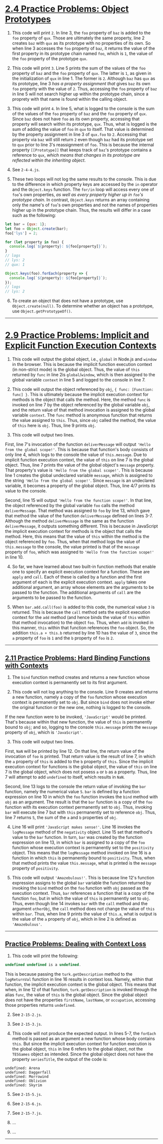 # [2.4 Practice Problems: Object Prototypes](https://launchschool.com/lessons/1eaf5e37/assignments/f7b8620b)

1. This code will print `2`. In line 3, the `foo` property of `baz` is added to the `foo` property of `qux`. Those are ultimately the same property, line 2 creates `baz` with `qux` as its prototype with no properties of its own. So when line 3 accesses the `foo` property of `baz`, it returns the value of the first property in its prototype chain named `foo`, which is `1`, the value of the `foo` property of the prototype `qux`.

2. This code will print `3`. Line 5 prints the sum of the values of the `foo` property of `baz` and the `foo` property of `qux`. The latter is `1`, as given in the initialization of `qux` in line 1. The former is `2`. Although `baz` has `qux` as its prototype, line 3 *has a property assignment that* gives `baz` its own `foo` property with the value of `2`. Thus, accessing the `foo` property of `baz` in line 5 will not search higher up within the prototype chain, since a proprety with that name is found within the calling object.

3. This code will print `4`. In line 5, what is logged to the console is the sum of the values of the `foo` property of `baz` and the `foo` property of `qux`. Since `baz` does not have `foo` as its own property, accessing that property will search within its prototype, `qux`. Thus, what is logged is the sum of adding the value of `foo` in `qux` to itself. That value is determined by the property assignment in line 3 of `qux.foo` to `2`. Accessing that property via `baz` will still return `2` even though `baz` had its prototype set to `qux` prior to line 3's reassignment of `foo`. This is because the internal property `[[Prototype]]` that keeps track of `baz`'s prototype contains a reference to `qux`, *which means that changes in its prototype are reflected within the inheriting object*.

4. See `2-4-4.js`.

5. These two loops will not log the same results to the console. This is due to the difference in which property keys are accessed by the `in` operator and the `Object.keys` function. The `for/in` loop will access every one of `foo`'s own properties, *as well as every property higher up in `foo`'s prototype chain*. In contrast, `Object.keys` returns an array containing only the name's of `foo`'s own properties and not the names of properties higher up in the prototype chain. Thus, the results will differ in a case such as the following:

```javascript
let bar = {qux: 1};
let foo = Object.create(bar);
foo['lys'] = 2;

for (let property in foo) {
  console.log(`${property}: ${foo[property]}`);
}
// logs
// lys: 2 
// qux: 1

Object.keys(foo).forEach(property => {
  console.log(`${property}: ${foo[property]}`);
});
// logs
// lys: 2
```

6. To create an object that does not have a prototype, use `Object.create(null)`. To determine whether an object has a prototype, use `Object.getPrototypeOf()`. 

---

# [2.9 Practice Problems: Implicit and Explicit Function Execution Contexts](https://launchschool.com/lessons/1eaf5e37/assignments/a6c48cbb)

1. This code will output the global object, i.e., `global` in Node.js and `window` in the browser. This is because the implicit function execution context (in non-strict mode) is the global object. Thus, the value of `this` returned by `func` in line 2is `global`/`window`, which is then assigned to the global variable `context` in line 5 and logged to the console in line 7.

2. This code will output the object referenced by `obj`, `{ func: [Function: func] }`. This is ultimately because the implicit execution context for methods is the object that calls the method. Here, the method `func` is invoked on line 7 by the object referenced by the global variable `obj`, and the return value of that method invocation is assigned to the global variable `context`. The `func` method is anonymous function that returns the value assigned to `this`. Thus, since `obj` called the method, the value of `this` here is `obj`. Thus, line 9 prints `obj`.

3. This code will output two lines.

First, line 7's invocation of the function `deliverMessage` will output `'Hello from the global scope!'`. This is because that function's body consists of only line 4, which logs to the console the value of `this.message`. Due to implicit function execution context, the value of `this` on line 7 is the global object. Thus, line 7 prints the value of the global object's `message` property. That property's value is `'Hello from the global scope!'`. This is because line 1 creates the global undeclared variable `message`, which is assigned to the string `'Hello from the global scope!'`. Since `message` is an undeclared variable, it becomes a property of the global object. Thus, line 4/7 prints its value to the console.

Second, line 15 will output `'Hello from the function scope!'`. In that line, the object referenced by the global variable `foo` calls the method `deliverMessage`. That method was assigned to `foo` by line 13, which gave that method the value of the function `deliverMessage` defined on lines 3-7. Although the method `deliverMessage` is the same as the function `deliverMessage`, it outputs something different. This is because in JavaScript the implicit execution context for methods is the object that calls the method. Here, this means that the value of `this` within the method is the object referenced by `foo`. Thus, when that method logs the value of `this.message` to the console, the value printed is that of the `message` property of `foo`, which was assigned to `'Hello from the function scope!'` in line 10.

4. So far, we have learned about two built-in function methods that enable one to specify an explicit execution context for a function. These are `apply` and `call`. Each of these is called by a function and the first argument of each is the explicit execution context. `apply` takes one additional argument, an array whose elements are the arguments to be passed to the function. The additional arguments of `call` are the arguments to be passed to the function.

5. When `bar.add.call(foo)` is added to this code, the numerical value `3` is returned. This is because the `call` method sets the explicit execution context for the `add` method (and hence binds the value of `this` within that method invocation) to the object `foo`. Thus, when `add` is invoked in this manner, `this` within that function references the `foo` object. So, the addition `this.a + this.b` returned by line 10 has the value of `3`, since the `a` property of `foo` is `1` and the `b` property of `foo` is `2`.

---

## [2.11 Practice Problems: Hard Binding Functions with Contexts](https://launchschool.com/lessons/1eaf5e37/assignments/ed3a72f0)

1. The `bind` function method creates and returns a new function whose execution context is permanently set to its first argument.

2. This code will not log anything to the console. Line 9 creates and returns a new function, namely a copy of the `foo` function whose execution context is permanently set to `obj`. But since `bind` does not invoke either the original function or the new one, nothing is logged to the console.

If the new function were to be invoked, `'JavaScript'` would be printed. That's because within that new function, the value of `this` is permanently bound to `obj`; and so, logging to the console `this.message` prints the `message` property of `obj`, which is `'JavaScript'`.

3. This code will output two lines.

First, `NaN` will be printed by line 12. On that line, the return value of the invocation of `foo` is printed. That return value is the result of line 7, in which the `a` property of `this` is added to the `b` property of `this`. Since the implicit execution context for functions is the global object, the value of `this` on line 7 is the global object, which does not posess `a` or `b` as a property. Thus, line 7 will attempt to add `undefined` to itself, which results in `NaN`.

Second, line 13 logs to the console the return value of invoking the `bar` function, namely the numerical value `5`. `bar` is defined by a function expression on line 10 in which the `foo` function invokes the `bind` method with `obj` as an argument. The result is that the `bar` function is a copy of the `foo` function with its execution context permanently set to `obj`. Thus, invoking `bar` will execute line 7 but with `this` permanently set to reference `obj`. Thus, line 7 returns `5`, the sum of the `a` and `b` properties of `obj`.

4. Line 16 will print `'JavaScript makes sense!'`. Line 16 invokes the `logMessage` method of the `negativity` object. Line 15 set that method's value to the `bar` function. In turn, `bar` was created by the function expression on line 13, in which `bar` is assigned to a copy of the `foo` function whose execution context is permanently set to the `positivity` object. This means that the `logMessage` method invoked on line 16 is a function in which `this` is permanently bound to `positivity`. Thus, when that method prints the value `this.message`, what is printed is the `message` property of `positivity`.

5. This code will output `'Amazebulous!'`. This is because line 12's function expression assigns to the global `bar` variable the function returned by invoking the `bind` method on the `foo` function with `obj` passed as the execution context. Thus, `bar` references a function that is a copy of the function `foo`, but in which the value of `this` is permanently set to `obj`. Thus, even though line 14 invokes `bar` with the `call` method and the argument `otherObj`, the `call` method does not change the value of `this` within `bar`. Thus, when line 9 prints the value of `this.a`, what is output is the value of the `a` property of `obj`, which in line 2 is defined as `'Amazebulous'`.

---

## [Practice Problems: Dealing with Context Loss](https://launchschool.com/lessons/1eaf5e37/assignments/408c20c3)

1. This code will print the following:

```javascript
undefined undefined is a undefined.
```

This is because passing the `turk.getDescription` method to the `logReturnVal` function in line 16 results in context loss. Namely, within that function, the implicit execution context is the global object. This means that when, in line 12 of that function, `turk.getDescription` is invoked through the alias `func`, the value of `this` is the global object. Since the global object does not have the properties `firstName`, `lastName`, or `occupation`, accessing those properties returns `undefined`.

2. See `2-15-2.js`.

3. See `2-15-3.js`.

4. This code will not produce the expected output. In lines 5-7, the `forEach` method is passed as an argument a new function whose body contains `this`. But since the implicit execution context for function execution is the global object, `this` in line 6 refers to the global object, not the `TESGames` object as intended. Since the global object does not have the property `seriesTitle`, the output of the code is:

```
undefined: Arena
undefined: Daggerfall
undefined: Morrowind
undefined: Oblivion
undefined: Skyrim
```

5. See `2-15-5.js`.

6. See `2-15-6.js`.

7. See `2-15-7.js`.

8. ...

9. ...

---
